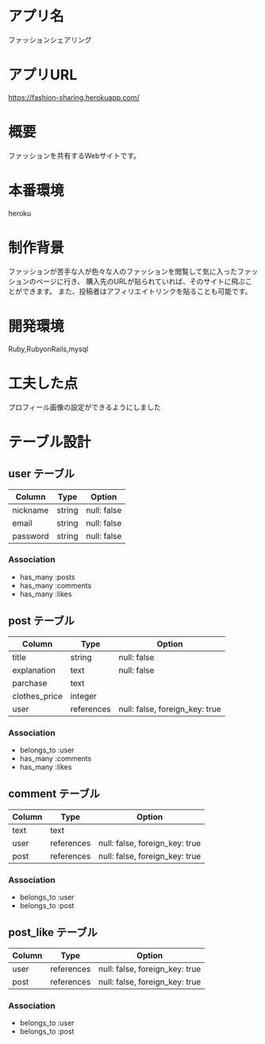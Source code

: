 # アプリ名
ファッションシェアリング

# アプリURL
https://fashion-sharing.herokuapp.com/

# 概要
ファッションを共有するWebサイトです。

# 本番環境
heroku

# 制作背景
ファッションが苦手な人が色々な人のファッションを閲覧して気に入ったファッションのページに行き、
購入先のURLが貼られていれば、そのサイトに飛ぶことができます。
また、投稿者はアフィリエイトリンクを貼ることも可能です。

# 開発環境
Ruby,RubyonRails,mysql

# 工夫した点
プロフィール画像の設定ができるようにしました

# テーブル設計

## user テーブル

| Column   | Type   | Option      |
| -------- | ------ | ----------- |
| nickname | string | null: false |
| email    | string | null: false |
| password | string | null: false |

### Association

- has_many :posts
- has_many :comments
- has_many :likes

## post テーブル

| Column        | Type       | Option                         |
| ------------- | ---------- | ------------------------------ |
| title         | string     | null: false                    |
| explanation   | text       | null: false                    |
| parchase      | text       |                                |
| clothes_price | integer    |                                |
| user          | references | null: false, foreign_key: true |

### Association

- belongs_to :user
- has_many :comments
- has_many :likes

## comment テーブル

| Column | Type       | Option                         |
| ------ | ---------- | ------------------------------ |
| text   | text       |                                |
| user   | references | null: false, foreign_key: true |
| post   | references | null: false, foreign_key: true |

### Association

- belongs_to :user
- belongs_to :post

## post_like テーブル

| Column | Type       | Option                         |
| ------ | ---------- | ------------------------------ |
| user   | references | null: false, foreign_key: true |
| post   | references | null: false, foreign_key: true |

### Association

- belongs_to :user
- belongs_to :post
